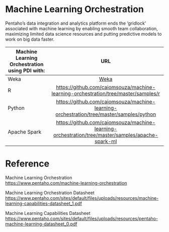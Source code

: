 # Machine Learning Orchestration

Pentaho’s data integration and analytics platform ends the ‘gridlock’ associated with machine learning by enabling smooth team collaboration, maximizing limited data science resources and putting predictive models to work on big data faster.

| Machine Learning Orchestration using PDI with: | URL |
| ------------- |:-------------:|
| Weka | [Weka](https://github.com/caiomsouza/machine-learning-orchestration/tree/master/samples/weka) | 
| R    | https://github.com/caiomsouza/machine-learning-orchestration/tree/master/samples/r    | 
| Python | https://github.com/caiomsouza/machine-learning-orchestration/tree/master/samples/python     | 
| Apache Spark | https://github.com/caiomsouza/machine-learning-orchestration/tree/master/samples/apache-spark-ml    | 



# Reference

Machine Learning Orchestration <BR>
https://www.pentaho.com/machine-learning-orchestration <BR>

Machine Learning Orchestration Datasheet<BR>
https://www.pentaho.com/sites/default/files/uploads/resources/machine-learning-capabilities-datasheet_1.pdf<BR>

Machine Learning Capabilities Datasheet<BR>
https://www.pentaho.com/sites/default/files/uploads/resources/pentaho-machine-learning-datasheet_0.pdf <BR>

